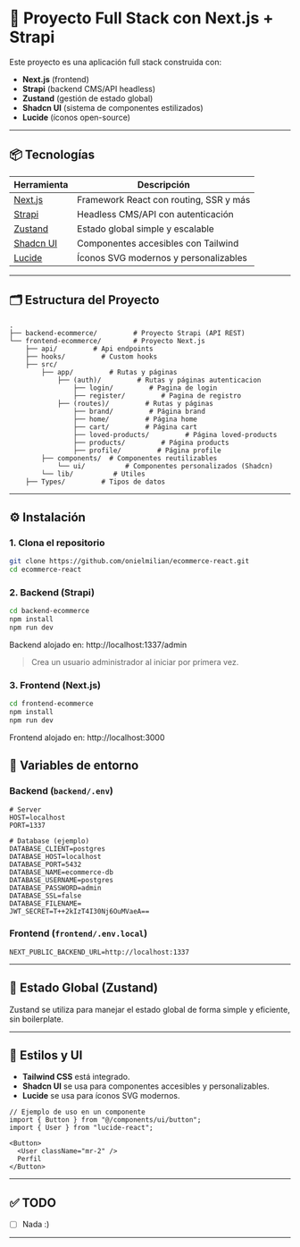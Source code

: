 # 🚀 Proyecto Full Stack con Next.js + Strapi

Este proyecto es una aplicación full stack construida con:

- **Next.js** (frontend)
- **Strapi** (backend CMS/API headless)
- **Zustand** (gestión de estado global)
- **Shadcn UI** (sistema de componentes estilizados)
- **Lucide** (íconos open-source)

---

## 📦 Tecnologías

| Herramienta    | Descripción                                |
|----------------|--------------------------------------------|
| [Next.js](https://nextjs.org/) | Framework React con routing, SSR y más |
| [Strapi](https://strapi.io/) | Headless CMS/API con autenticación |
| [Zustand](https://zustand-demo.pmnd.rs/) | Estado global simple y escalable |
| [Shadcn UI](https://ui.shadcn.com/) | Componentes accesibles con Tailwind |
| [Lucide](https://lucide.dev/) | Íconos SVG modernos y personalizables |

---

## 🗂️ Estructura del Proyecto

```
.
├── backend-ecommerce/         # Proyecto Strapi (API REST)
└── frontend-ecommerce/        # Proyecto Next.js
    ├── api/         # Api endpoints
    ├── hooks/         # Custom hooks
    ├── src/
        ├── app/         # Rutas y páginas
            ├── (auth)/         # Rutas y páginas autenticacion
                ├── login/         # Pagina de login
                ├── register/         # Pagina de registro
            ├── (routes)/         # Rutas y páginas
                ├── brand/         # Página brand
                ├── home/         # Página home
                ├── cart/         # Página cart
                ├── loved-products/         # Página loved-products
                ├── products/         # Página products
                ├── profile/         # Página profile
        ├── components/  # Componentes reutilizables
            └── ui/          # Componentes personalizados (Shadcn)
        └── lib/          # Utiles
    ├── Types/         # Tipos de datos
```

---

## ⚙️ Instalación

### 1. Clona el repositorio

```bash
git clone https://github.com/onielmilian/ecommerce-react.git
cd ecommerce-react
```

### 2. Backend (Strapi)

```bash
cd backend-ecommerce
npm install
npm run dev
```
Backend alojado en: http://localhost:1337/admin

> Crea un usuario administrador al iniciar por primera vez.

### 3. Frontend (Next.js)

```bash
cd frontend-ecommerce
npm install
npm run dev
```

Frontend alojado en: http://localhost:3000


## 🔐 Variables de entorno

### Backend (`backend/.env`)
```env
# Server
HOST=localhost
PORT=1337

# Database (ejemplo)
DATABASE_CLIENT=postgres
DATABASE_HOST=localhost
DATABASE_PORT=5432
DATABASE_NAME=ecommerce-db
DATABASE_USERNAME=postgres
DATABASE_PASSWORD=admin
DATABASE_SSL=false
DATABASE_FILENAME=
JWT_SECRET=T++2kIzT4I30Nj6OuMVaeA==
```

### Frontend (`frontend/.env.local`)
```env
NEXT_PUBLIC_BACKEND_URL=http://localhost:1337
```

---

## 🧠 Estado Global (Zustand)

Zustand se utiliza para manejar el estado global de forma simple y eficiente, sin boilerplate.

---

## 💅 Estilos y UI

- **Tailwind CSS** está integrado.
- **Shadcn UI** se usa para componentes accesibles y personalizables.
- **Lucide** se usa para íconos SVG modernos.

```tsx
// Ejemplo de uso en un componente
import { Button } from "@/components/ui/button";
import { User } from "lucide-react";

<Button>
  <User className="mr-2" />
  Perfil
</Button>
```

---

## ✅ TODO

- [ ] Nada :)

---
